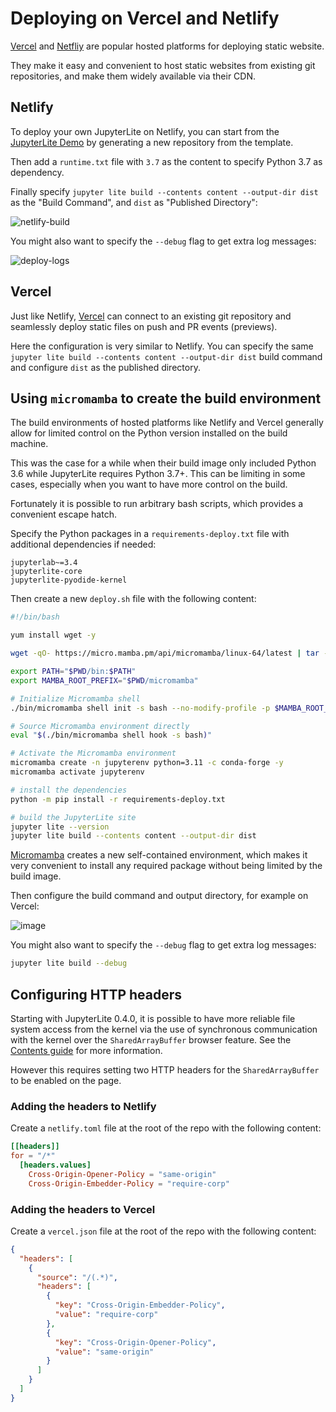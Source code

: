 # Deploying on Vercel and Netlify

[Vercel][vercel] and [Netfliy][netlify] are popular hosted platforms for deploying
static website.

They make it easy and convenient to host static websites from existing git repositories,
and make them widely available via their CDN.

## Netlify

To deploy your own JupyterLite on Netlify, you can start from the [JupyterLite Demo] by
generating a new repository from the template.

Then add a `runtime.txt` file with `3.7` as the content to specify Python 3.7 as
dependency.

Finally specify `jupyter lite build --contents content --output-dir dist` as the "Build
Command", and `dist` as "Published Directory":

![netlify-build](https://github.com/jupyterlite/jupyterlite/assets/44312563/64a23fa0-465a-4629-b26a-ca44aaee2280)

You might also want to specify the `--debug` flag to get extra log messages:

![deploy-logs](https://user-images.githubusercontent.com/591645/124779931-79d88280-df42-11eb-8f94-93d5715c18bc.png)

## Vercel

Just like Netlify, [Vercel](https://vercel.com) can connect to an existing git
repository and seamlessly deploy static files on push and PR events (previews).

Here the configuration is very similar to Netlify. You can specify the same
`jupyter lite build --contents content --output-dir dist` build command and configure
`dist` as the published directory.

## Using `micromamba` to create the build environment

The build environments of hosted platforms like Netlify and Vercel generally allow for
limited control on the Python version installed on the build machine.

This was the case for a while when their build image only included Python 3.6 while
JupyterLite requires Python 3.7+. This can be limiting in some cases, especially when
you want to have more control on the build.

Fortunately it is possible to run arbitrary bash scripts, which provides a convenient
escape hatch.

Specify the Python packages in a `requirements-deploy.txt` file with additional
dependencies if needed:

```text
jupyterlab~=3.4
jupyterlite-core
jupyterlite-pyodide-kernel
```

Then create a new `deploy.sh` file with the following content:

```bash
#!/bin/bash

yum install wget -y

wget -qO- https://micro.mamba.pm/api/micromamba/linux-64/latest | tar -xvj bin/micromamba

export PATH="$PWD/bin:$PATH"
export MAMBA_ROOT_PREFIX="$PWD/micromamba"

# Initialize Micromamba shell
./bin/micromamba shell init -s bash --no-modify-profile -p $MAMBA_ROOT_PREFIX

# Source Micromamba environment directly
eval "$(./bin/micromamba shell hook -s bash)"

# Activate the Micromamba environment
micromamba create -n jupyterenv python=3.11 -c conda-forge -y
micromamba activate jupyterenv

# install the dependencies
python -m pip install -r requirements-deploy.txt

# build the JupyterLite site
jupyter lite --version
jupyter lite build --contents content --output-dir dist
```

[Micromamba](https://github.com/mamba-org/mamba#micromamba) creates a new self-contained
environment, which makes it very convenient to install any required package without
being limited by the build image.

Then configure the build command and output directory, for example on Vercel:

![image](https://user-images.githubusercontent.com/591645/135726080-93ca6930-19de-4371-ad13-78f5716b7299.png)

You might also want to specify the `--debug` flag to get extra log messages:

```bash
jupyter lite build --debug
```

## Configuring HTTP headers

Starting with JupyterLite 0.4.0, it is possible to have more reliable file system access
from the kernel via the use of synchronous communication with the kernel over the
`SharedArrayBuffer` browser feature. See the [Contents guide](../content/python.md) for
more information.

However this requires setting two HTTP headers for the `SharedArrayBuffer` to be enabled
on the page.

### Adding the headers to Netlify

Create a `netlify.toml` file at the root of the repo with the following content:

```toml
[[headers]]
for = "/*"
  [headers.values]
    Cross-Origin-Opener-Policy = "same-origin"
    Cross-Origin-Embedder-Policy = "require-corp"
```

### Adding the headers to Vercel

Create a `vercel.json` file at the root of the repo with the following content:

```json
{
  "headers": [
    {
      "source": "/(.*)",
      "headers": [
        {
          "key": "Cross-Origin-Embedder-Policy",
          "value": "require-corp"
        },
        {
          "key": "Cross-Origin-Opener-Policy",
          "value": "same-origin"
        }
      ]
    }
  ]
}
```

[vercel]: https://vercel.com
[netlify]: https://netlify.com
[jupyterlite demo]: https://github.com/jupyterlite/demo
